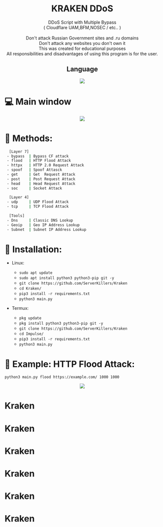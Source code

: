 <div align=center>
 
 # KRAKEN DDoS
</p>
 DDoS Script with Multiple Bypass<br>( Cloudflare UAM,BFM,NOSEC / etc.. )<br/><br/>
 Don't attack Russian Government sites and .ru domains<br>
 Don't attack any websites you don't own it<br/>
 This was created for educational purposes<br/>
 All responsibilities and disadvantages of using this program is for the user.
 

## Language</br>

 <img src="https://img.shields.io/badge/Python-FFDD00?style=for-the-badge&logo=python&logoColor=blue"/></br>
</div>

# :computer: Main window
<p align="center">
  <img src="https://i.imgur.com/h72OZpu.jpeg">
</p>


# :satellite: Methods:

```sh
  [Layer 7]
 - bypass  | Bypass CF attack
 - flood   | HTTP Flood Attack 
 - httpx   | HTTP 2.0 Request Attack 
 - spoof   | Spoof Attasck
 - get     | Get  Request Attack
 - post    | Post Request Attack
 - head    | Head Request Attack
 - soc     | Socket Attack
 
  [Layer 4]
 - udp     | UDP Flood Attack
 - tcp     | TCP Flood Attack
  
  [Tools]
 - Dns     | Classic DNS Lookup
 - Geoip   | Geo IP Address Lookup
 - Subnet  | Subnet IP Address Lookup
```


# :gift: Installation:
* Linux:
  * `sudo apt update`
  * `sudo apt install python3 python3-pip git -y`
  * `git clone https://github.com/ServerKillers/Kraken`
  * `cd Kraken/`
  * `pip3 install -r requirements.txt`
  * `python3 main.py`

* Termux:
  * `pkg update`
  * `pkg install python3 python3-pip git -y`
  * `git clone https://github.com/ServerKillers/Kraken`
  * `cd Impulse/`
  * `pip3 install -r requirements.txt`
  * `python3 main.py`

# :rocket: Example: HTTP Flood Attack:
```python3 main.py flood https://example.com/ 1000 1000```
<p align="center">
  <img src="https://i.imgur.com/XJztNu9.png">
</p>

# Kraken
# Kraken
# Kraken
# Kraken
# Kraken
# Kraken
